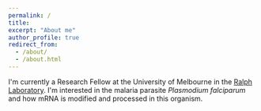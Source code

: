 ```yaml
---
permalink: /
title:
excerpt: "About me"
author_profile: true
redirect_from: 
  - /about/
  - /about.html
---
```


I'm currently a Research Fellow at the University of Melbourne in the [Ralph Laboratory](https://www.bio21.unimelb.edu.au/ralph-group). I'm interested in the malaria parasite *Plasmodium falciparum* and how mRNA is modified and processed in this organism.